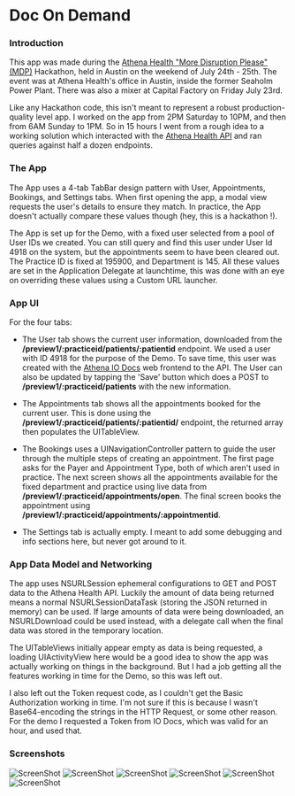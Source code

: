 # Doc On Demand

### Introduction

This app was made during the [Athena Health "More Disruption Please" (MDP)](http://mdphackathon.com) Hackathon, held in Austin on the weekend of July 24th - 25th. The event was at Athena Health's office in Austin, inside the former Seaholm Power Plant. There was also a mixer at Capital Factory on Friday July 23rd. 

Like any Hackathon code, this isn't meant to represent a robust production-quality level app. I worked on the app from 2PM Saturday to 10PM, and then from 6AM Sunday to 1PM. So in 15 hours I went from a rough idea to a working solution which interacted with the [Athena Health API](http://www.athenahealth.com/developer-portal) and ran queries against half a dozen endpoints. 

### The App

The App uses a 4-tab TabBar design pattern with User, Appointments, Bookings, and Settings tabs. When first opening the app, a modal view requests the user's details to ensure they match. In practice, the App doesn't actually compare these values though (hey, this is a hackathon !). 

The App is set up for the Demo, with a fixed user selected from a pool of User IDs we created. You can still query and find this user under User Id 4918 on the system, but the appointments seem to have been cleared out. The Practice ID is fixed at 195900, and Department is 145. All these values are set in the Application Delegate at launchtime, this was done with an eye on overriding these values using a Custom URL launcher.

### App UI

For the four tabs:

* The User tab shows the current user information, downloaded from the **/preview1/:practiceid/patients/:patientid** endpoint. We used a user with ID 4918 for the purpose of the Demo. To save time, this user was created with the [Athena IO Docs](https://developer.athenahealth.com/io-docs) web frontend to the API. The User can also be updated by tapping the 'Save' button which does a POST to **/preview1/:practiceid/patients** with the new information.


* The Appointments tab shows all the appointments booked for the current user. This is done using the **/preview1/:practiceid/patients/:patientid/** endpoint, the returned array then populates the UITableView.

* The Bookings uses a UINavigationController pattern to guide the user through the multiple steps of creating an appointment. The first page asks for the Payer and Appointment Type, both of which aren't used in practice. The next screen shows all the appointments available for the fixed department and practice using live data from **/preview1/:practiceid/appointments/open**. The final screen books the appointment using **/preview1/:practiceid/appointments/:appointmentid**.

* The Settings tab is actually empty. I meant to add some debugging and info sections here, but never got around to it.


### App Data Model and Networking

The app uses NSURLSession ephemeral configurations to GET and POST data to the Athena Health API. Luckily the amount of data being returned means a normal NSURLSessionDataTask (storing the JSON returned in memory) can be used. If large amounts of data were being downloaded, an NSURLDownload could be used instead, with a delegate call when the final data was stored in the temporary location.

The UITableViews initially appear empty as data is being requested, a loading UIActivityView here would be a good idea to show the app was actually working on things in the background. But I had a job getting all the features working in time for the Demo, so this was left out.

I also left out the Token request code, as I couldn't get the Basic Authorization working in time. I'm not sure if this is because I wasn't Base64-encoding the strings in the HTTP Request, or some other reason. For the demo I requested a Token from IO Docs, which was valid for an hour, and used that.

### Screenshots

![ScreenShot](Screenshots/launch.png)
![ScreenShot](Screenshots/user.png)
![ScreenShot](Screenshots/booking1.png)
![ScreenShot](Screenshots/booking2.png)
![ScreenShot](Screenshots/booking3.png)
![ScreenShot](Screenshots/appointments.png)




